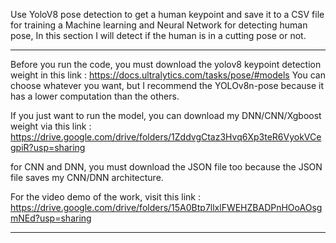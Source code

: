 Use YoloV8 pose detection to get a human keypoint and save it to a CSV file for training a Machine learning and Neural Network for detecting human pose, In this section I will detect if the human is in a cutting pose or not.

--------------------------------------------------------------------------------------------------------------------------------

Before you run the code, you must download the yolov8 keypoint detection weight in this link :
https://docs.ultralytics.com/tasks/pose/#models 
You can choose whatever you want, but I recommend the YOLOv8n-pose because it has a lower computation than the others.

If you just want to run the model, you can download my DNN/CNN/Xgboost weight via this link :
https://drive.google.com/drive/folders/1ZddvgCtaz3Hvq6Xp3teR6VyokVCegpiR?usp=sharing

for CNN and DNN, you must download the JSON file too because the JSON file saves my CNN/DNN architecture.

For the video demo of the work, visit this link :
https://drive.google.com/drive/folders/15A0Btp7llxlFWEHZBADPnHOoAOsgmNEd?usp=sharing

-------------------------------------------------------------------------------------------------------------------------------
